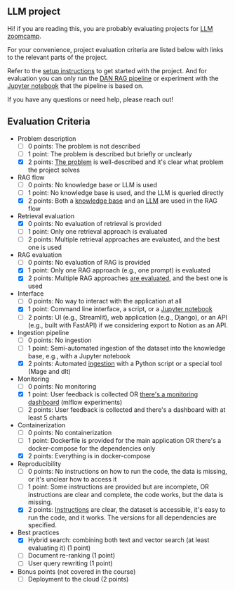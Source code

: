 ## LLM project

Hi! if you are reading this, you are probably evaluating projects for [LLM zoomcamp](https://github.com/DataTalksClub/llm-zoomcamp).

For your convenience, project evaluation criteria are listed below with links to the relevant parts of the project.

Refer to the [setup instructions](../documentation/setup.md) to get started with the project. And for evaluation you can only run the [DAN RAG pipeline](../documentation/setup.md#dan-rag-pipeline) or experiment with the [Jupyter notebook](../llm_pipeline_experiments.ipynb) that the pipeline is based on.

If you have any questions or need help, please reach out!


## Evaluation Criteria

* Problem description
    * [ ]  0 points: The problem is not described
    * [ ]  1 point: The problem is described but briefly or unclearly
    * [x]  2 points: [The problem](../README.md#problem-statement) is well-described and it's clear what problem the project solves
* RAG flow
    * [ ] 0 points: No knowledge base or LLM is used
    * [ ] 1 point: No knowledge base is used, and the LLM is queried directly
    * [x] 2 points: Both a [knowledge base](../divelog/custom/dlt_pipeline.py) and an [LLM](../divelog/transformers/enrich_with_llm_tips.py) are used in the RAG flow
* Retrieval evaluation
    * [x] 0 points: No evaluation of retrieval is provided
    * [ ] 1 point: Only one retrieval approach is evaluated
    * [ ] 2 points: Multiple retrieval approaches are evaluated, and the best one is used
* RAG evaluation
    * [ ] 0 points: No evaluation of RAG is provided
    * [x] 1 point: Only one RAG approach (e.g., one prompt) is evaluated
    * [x] 2 points: Multiple RAG approaches [are evaluated](../divelog/custom/evaluate_prompts.py), and the best one is used
* Interface
   * [ ] 0 points: No way to interact with the application at all
   * [x] 1 point: Command line interface, a script, or a [Jupyter notebook](../llm_pipeline_experiments.ipynb)
   * [ ] 2 points: UI (e.g., Streamlit), web application (e.g., Django), or an API (e.g., built with FastAPI) if we considering export to Notion as an API. 
* Ingestion pipeline
   * [ ] 0 points: No ingestion
   * [ ] 1 point: Semi-automated ingestion of the dataset into the knowledge base, e.g., with a Jupyter notebook
   * [x] 2 points: Automated [ingestion](../divelog/utils/dlt.py) with a Python script or a special tool (Mage and dlt)
* Monitoring
   * [ ] 0 points: No monitoring
   * [x] 1 point: User feedback is collected OR [there's a monitoring dashboard](../divelog/custom/evaluate_prompts.py) (mlflow experiments)
   * [ ] 2 points: User feedback is collected and there's a dashboard with at least 5 charts
* Containerization
    * [ ] 0 points: No containerization
    * [ ] 1 point: Dockerfile is provided for the main application OR there's a docker-compose for the dependencies only
    * [x] 2 points: Everything is in docker-compose
* Reproducibility
    * [ ] 0 points: No instructions on how to run the code, the data is missing, or it's unclear how to access it
    * [ ] 1 point: Some instructions are provided but are incomplete, OR instructions are clear and complete, the code works, but the data is missing.
    * [x] 2 points: [Instructions](../documentation/setup.md) are clear, the dataset is accessible, it's easy to run the code, and it works. The versions for all dependencies are specified.
* Best practices
    * [x] Hybrid search: combining both text and vector search (at least evaluating it) (1 point)
    * [ ] Document re-ranking (1 point)
    * [ ] User query rewriting (1 point)
* Bonus points (not covered in the course)
    * [ ] Deployment to the cloud (2 points)
